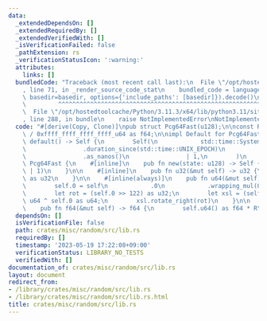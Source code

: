 ```yaml
---
data:
  _extendedDependsOn: []
  _extendedRequiredBy: []
  _extendedVerifiedWith: []
  _isVerificationFailed: false
  _pathExtension: rs
  _verificationStatusIcon: ':warning:'
  attributes:
    links: []
  bundledCode: "Traceback (most recent call last):\n  File \"/opt/hostedtoolcache/Python/3.11.3/x64/lib/python3.11/site-packages/onlinejudge_verify/documentation/build.py\"\
    , line 71, in _render_source_code_stat\n    bundled_code = language.bundle(stat.path,\
    \ basedir=basedir, options={'include_paths': [basedir]}).decode()\n          \
    \         ^^^^^^^^^^^^^^^^^^^^^^^^^^^^^^^^^^^^^^^^^^^^^^^^^^^^^^^^^^^^^^^^^^^^^^^^^^^^^^^^^\n\
    \  File \"/opt/hostedtoolcache/Python/3.11.3/x64/lib/python3.11/site-packages/onlinejudge_verify/languages/rust.py\"\
    , line 288, in bundle\n    raise NotImplementedError\nNotImplementedError\n"
  code: "#[derive(Copy, Clone)]\npub struct Pcg64Fast(u128);\n\nconst R: f64 = 1.0\
    \ / 0xffff_ffff_ffff_ffff_u64 as f64;\n\nimpl Default for Pcg64Fast {\n    fn\
    \ default() -> Self {\n        Self(\n            std::time::SystemTime::now()\n\
    \                .duration_since(std::time::UNIX_EPOCH)\n                .unwrap()\n\
    \                .as_nanos()\n                | 1,\n        )\n    }\n}\n\nimpl\
    \ Pcg64Fast {\n    #[inline]\n    pub fn new(state: u128) -> Self {\n        Self(state\
    \ | 1)\n    }\n\n    #[inline]\n    pub fn u32(&mut self) -> u32 {\n        self.u64()\
    \ as u32\n    }\n\n    #[inline(always)]\n    pub fn u64(&mut self) -> u64 {\n\
    \        self.0 = self\n            .0\n            .wrapping_mul(0x2360_ED05_1FC6_5DA4_4385_DF64_9FCC_F645);\n\
    \        let rot = (self.0 >> 122) as u32;\n        let xsl = (self.0 >> 64) as\
    \ u64 ^ self.0 as u64;\n        xsl.rotate_right(rot)\n    }\n\n    #[inline]\n\
    \    pub fn f64(&mut self) -> f64 {\n        self.u64() as f64 * R\n    }\n}\n"
  dependsOn: []
  isVerificationFile: false
  path: crates/misc/random/src/lib.rs
  requiredBy: []
  timestamp: '2023-05-19 17:22:08+09:00'
  verificationStatus: LIBRARY_NO_TESTS
  verifiedWith: []
documentation_of: crates/misc/random/src/lib.rs
layout: document
redirect_from:
- /library/crates/misc/random/src/lib.rs
- /library/crates/misc/random/src/lib.rs.html
title: crates/misc/random/src/lib.rs
---
```

